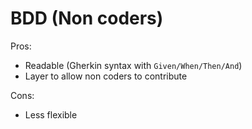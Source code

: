 # BDD (Non coders)

Pros:

- Readable (Gherkin syntax with `Given/When/Then/And`)
- Layer to allow non coders to contribute

Cons:

- Less flexible
